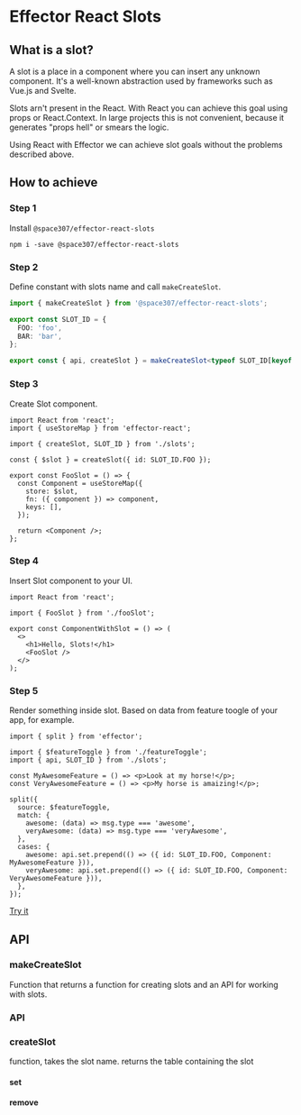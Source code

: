 # Effector React Slots

## What is a slot?

A slot is a place in a component where you can insert any unknown component. It's a well-known abstraction used by frameworks
such as Vue.js and Svelte.

Slots arn't present in the React. With React you can achieve this goal using props or React.Context.
In large projects this is not convenient, because it generates "props hell" or smears the logic.

Using React with Effector we can achieve slot goals without the problems described above.

## How to achieve

### Step 1

Install `@space307/effector-react-slots`

```
npm i -save @space307/effector-react-slots
```

### Step 2

Define constant with slots name and call `makeCreateSlot`.

```typescript
import { makeCreateSlot } from '@space307/effector-react-slots';

export const SLOT_ID = {
  FOO: 'foo',
  BAR: 'bar',
};

export const { api, createSlot } = makeCreateSlot<typeof SLOT_ID[keyof typeof SLOT_ID]>();
```

### Step 3

Create Slot component.

```tsx
import React from 'react';
import { useStoreMap } from 'effector-react';

import { createSlot, SLOT_ID } from './slots';

const { $slot } = createSlot({ id: SLOT_ID.FOO });

export const FooSlot = () => {
  const Component = useStoreMap({
    store: $slot,
    fn: ({ component }) => component,
    keys: [],
  });

  return <Component />;
};
```

### Step 4

Insert Slot component to your UI.

```tsx
import React from 'react';

import { FooSlot } from './fooSlot';

export const ComponentWithSlot = () => (
  <>
    <h1>Hello, Slots!</h1>
    <FooSlot />
  </>
);
```

### Step 5

Render something inside slot. Based on data from feature toogle of your app, for example.

```tsx
import { split } from 'effector';

import { $featureToggle } from './featureToggle';
import { api, SLOT_ID } from './slots';

const MyAwesomeFeature = () => <p>Look at my horse!</p>;
const VeryAwesomeFeature = () => <p>My horse is amaizing!</p>;

split({
  source: $featureToggle,
  match: {
    awesome: (data) => msg.type === 'awesome',
    veryAwesome: (data) => msg.type === 'veryAwesome',
  },
  cases: {
    awesome: api.set.prepend(() => ({ id: SLOT_ID.FOO, Component: MyAwesomeFeature })),
    veryAwesome: api.set.prepend(() => ({ id: SLOT_ID.FOO, Component: VeryAwesomeFeature })),
  },
});
```

[Try it](https://codesandbox.com)

## API

### makeCreateSlot

Function that returns a function for creating slots and an API for working with slots.

### API

### createSlot

function, takes the slot name. returns the table containing the slot

#### set

#### remove
